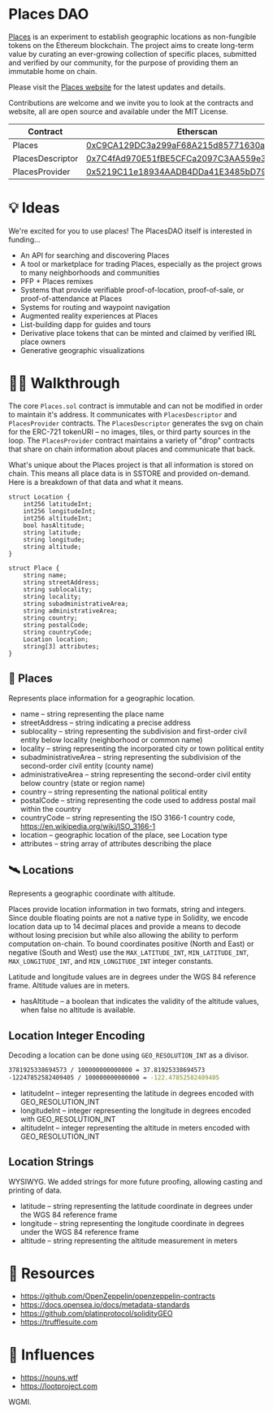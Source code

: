 # Places DAO

[Places](https://places.xyz) is an experiment to establish geographic locations as non-fungible tokens on the Ethereum blockchain. The project aims to create long-term value by curating an ever-growing collection of specific places, submitted and verified by our community, for the purpose of providing them an immutable home on chain.

Please visit the [Places website](https://places.xyz) for the latest updates and details.

Contributions are welcome and we invite you to look at the contracts and website, all are open source and available under the MIT License.

| Contract | Etherscan |
|---------|---------------------------------------------------------------|
| Places | [0xC9CA129DC3a299aF68A215d85771630aec4C3C2b](https://etherscan.io/address/0xC9CA129DC3a299aF68A215d85771630aec4C3C2b#code) |
| PlacesDescriptor | [0x7C4fAd970E51fBE5CFCa2097C3AA559e3E0aEAf8](https://etherscan.io/address/0x7C4fAd970E51fBE5CFCa2097C3AA559e3E0aEAf8) |
| PlacesProvider | [0x5219C11e18934AADB4DDa41E3485bD79DAE08F10](https://etherscan.io/address/0x5219C11e18934AADB4DDa41E3485bD79DAE08F10#code) |

# 💡 Ideas

We're excited for you to use places! The PlacesDAO itself is interested in funding…

- An API for searching and discovering Places
- A tool or marketplace for trading Places, especially as the project grows to many neighborhoods and communities
- PFP + Places remixes
- Systems that provide verifiable proof-of-location, proof-of-sale, or proof-of-attendance at Places
- Systems for routing and waypoint navigation
- Augmented reality experiences at Places
- List-building dapp for guides and tours
- Derivative place tokens that can be minted and claimed by verified IRL place owners
- Generative geographic visualizations

# 🚶‍♀️ Walkthrough

The core `Places.sol` contract is immutable and can not be modified in order to maintain it's address. It communicates with `PlacesDescriptor` and `PlacesProvider` contracts. The `PlacesDescriptor` generates the svg on chain for the ERC-721 tokenURI – no images, tiles, or third party sources in the loop. The `PlacesProvider` contract maintains a variety of "drop" contracts that share on chain information about places and communicate that back.

What's unique about the Places project is that all information is stored on chain. This means all place data is in SSTORE and provided on-demand. Here is a breakdown of that data and what it means.

```
struct Location {
    int256 latitudeInt;
    int256 longitudeInt;
    int256 altitudeInt;
    bool hasAltitude;
    string latitude;
    string longitude;
    string altitude;
}

struct Place {
    string name;
    string streetAddress;
    string sublocality;
    string locality;
    string subadministrativeArea;
    string administrativeArea;
    string country;
    string postalCode;
    string countryCode;
    Location location;
    string[3] attributes;
}
```

## 📍 Places

Represents place information for a geographic location.

* name – string representing the place name
* streetAddress – string indicating a precise address
* sublocality – string representing the subdivision and first-order civil entity below locality (neighborhood or common name)
* locality – string representing the incorporated city or town political entity
* subadministrativeArea – string representing the subdivision of the second-order civil entity (county name)
* administrativeArea – string representing the second-order civil entity below country (state or region name)
* country – string representing the national political entity
* postalCode – string representing the code used to address postal mail within the country
* countryCode – string representing the ISO 3166-1 country code, https://en.wikipedia.org/wiki/ISO_3166-1
* location – geographic location of the place, see Location type
* attributes – string array of attributes describing the place

## 🛰 Locations

Represents a geographic coordinate with altitude.

Places provide location information in two formats, string and integers. Since double floating points are not a native type in Solidity, we encode location data up to 14 decimal places and provide a means to decode without losing precision but while also allowing the ability to perform computation on-chain. To bound coordinates positive (North and East) or negative (South and West) use the `MAX_LATITUDE_INT`, `MIN_LATITUDE_INT`, `MAX_LONGITUDE_INT`, and `MIN_LONGITUDE_INT` integer constants.

Latitude and longitude values are in degrees under the WGS 84 reference frame. Altitude values are in meters.

* hasAltitude – a boolean that indicates the validity of the altitude values, when false no altitude is available.

## Location Integer Encoding

Decoding a location can be done using `GEO_RESOLUTION_INT` as a divisor. 

```sh
3781925338694573 / 100000000000000 = 37.81925338694573
-12247852582409405 / 100000000000000 = -122.47852582409405
```

* latitudeInt – integer representing the latitude in degrees encoded with GEO_RESOLUTION_INT
* longitudeInt – integer representing the longitude in degrees encoded with GEO_RESOLUTION_INT
* altitudeInt – integer representing the altitude in meters encoded with GEO_RESOLUTION_INT

## Location Strings

WYSIWYG. We added strings for more future proofing, allowing casting and printing of data.

* latitude – string representing the latitude coordinate in degrees under the WGS 84 reference frame
* longitude – string representing the longitude coordinate in degrees under the WGS 84 reference frame
* altitude – string representing the altitude measurement in meters

# 🧠 Resources
- https://github.com/OpenZeppelin/openzeppelin-contracts
- https://docs.opensea.io/docs/metadata-standards
- https://github.com/platinprotocol/solidityGEO
- https://trufflesuite.com

# 🙌 Influences
- https://nouns.wtf
- https://lootproject.com

WGMI.
